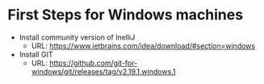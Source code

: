 
# First Steps for Windows machines
* Install community version of InelliJ
  * URL: https://www.jetbrains.com/idea/download/#section=windows
* Install GIT
  * URL: https://github.com/git-for-windows/git/releases/tag/v2.19.1.windows.1
  
